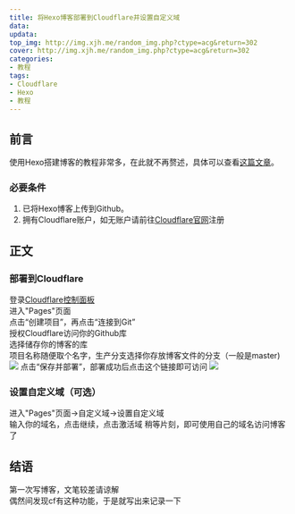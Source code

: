 ```yaml
---
title: 将Hexo博客部署到Cloudflare并设置自定义域
data: 
updata: 
top_img: http://img.xjh.me/random_img.php?ctype=acg&return=302
cover: http://img.xjh.me/random_img.php?ctype=acg&return=302
categories:
- 教程
tags:
- Cloudflare
- Hexo
- 教程
---
```


## 前言
使用Hexo搭建博客的教程非常多，在此就不再赘述，具体可以查看[这篇文章](https://zhuanlan.zhihu.com/p/60578464)。

### 必要条件
1. 已将Hexo博客上传到Github。
2. 拥有Cloudflare账户，如无账户请前往[Cloudflare官网](https://www.cloudflare.com)注册

## 正文
### 部署到Cloudflare
登录[Cloudflare控制面板](https://dash.cloudflare.com/)  
进入"Pages"页面  
点击“创建项目”，再点击“连接到Git”  
授权Cloudflare访问你的Github库  
选择储存你的博客的库  
项目名称随便取个名字，生产分支选择你存放博客文件的分支（一般是master)  
![](https://s2.loli.net/2022/07/25/LAg5l6sFiQpJjDZ.jpg)
点击“保存并部署”，部署成功后点击这个链接即可访问
![](https://s2.loli.net/2022/07/25/PON6J8smhRyKd9v.jpg)
### 设置自定义域（可选）
进入"Pages"页面->自定义域->设置自定义域  
输入你的域名，点击继续，点击激活域
稍等片刻，即可使用自己的域名访问博客了
## 结语
第一次写博客，文笔较差请谅解  
偶然间发现cf有这种功能，于是就写出来记录一下